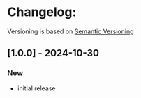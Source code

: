 # Changelog:

Versioning is based on [Semantic Versioning](https://semver.org/spec/v2.0.0.html)

## [1.0.0] - 2024-10-30
### New
- initial release
